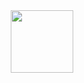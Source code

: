<div id="header" align="center">
  <img src="https://media1.giphy.com/media/HscDLzkO8EOTmgkhQP/giphy.gif?cid=5e2148868l4yk5bk8fl16zslqjya75d0jhnhvg8rjb9bpwhr&rid=giphy.gif&ct=g" width="100"/>
</div>

